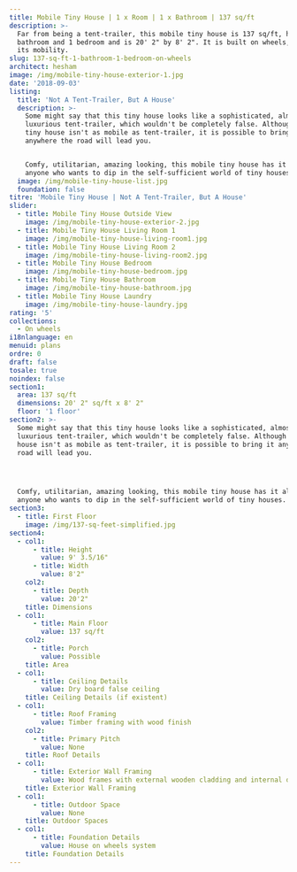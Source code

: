 ```yaml
---
title: Mobile Tiny House | 1 x Room | 1 x Bathroom | 137 sq/ft
description: >-
  Far from being a tent-trailer, this mobile tiny house is 137 sq/ft, has 1
  bathroom and 1 bedroom and is 20' 2" by 8' 2". It is built on wheels, giving it
  its mobility.
slug: 137-sq-ft-1-bathroom-1-bedroom-on-wheels
architect: hesham
image: /img/mobile-tiny-house-exterior-1.jpg
date: '2018-09-03'
listing:
  title: 'Not A Tent-Trailer, But A House'
  description: >-
    Some might say that this tiny house looks like a sophisticated, almost
    luxurious tent-trailer, which wouldn't be completely false. Although this
    tiny house isn't as mobile as tent-trailer, it is possible to bring it
    anywhere the road will lead you. 


    Comfy, utilitarian, amazing looking, this mobile tiny house has it all for
    anyone who wants to dip in the self-sufficient world of tiny houses. 
  image: /img/mobile-tiny-house-list.jpg
  foundation: false
titre: 'Mobile Tiny House | Not A Tent-Trailer, But A House'
slider:
  - title: Mobile Tiny House Outside View
    image: /img/mobile-tiny-house-exterior-2.jpg
  - title: Mobile Tiny House Living Room 1
    image: /img/mobile-tiny-house-living-room1.jpg
  - title: Mobile Tiny House Living Room 2
    image: /img/mobile-tiny-house-living-room2.jpg
  - title: Mobile Tiny House Bedroom
    image: /img/mobile-tiny-house-bedroom.jpg
  - title: Mobile Tiny House Bathroom
    image: /img/mobile-tiny-house-bathroom.jpg
  - title: Mobile Tiny House Laundry
    image: /img/mobile-tiny-house-laundry.jpg
rating: '5'
collections:
  - On wheels
i18nlanguage: en
menuid: plans
ordre: 0
draft: false
tosale: true
noindex: false
section1:
  area: 137 sq/ft
  dimensions: 20' 2" sq/ft x 8' 2"
  floor: '1 floor'
section2: >-
  Some might say that this tiny house looks like a sophisticated, almost
  luxurious tent-trailer, which wouldn't be completely false. Although this tiny
  house isn't as mobile as tent-trailer, it is possible to bring it anywhere the
  road will lead you. 




  Comfy, utilitarian, amazing looking, this mobile tiny house has it all for
  anyone who wants to dip in the self-sufficient world of tiny houses.
section3:
  - title: First Floor
    image: /img/137-sq-feet-simplified.jpg
section4:
  - col1:
      - title: Height
        value: 9' 3.5/16"
      - title: Width
        value: 8'2"
    col2:
      - title: Depth
        value: 20'2"
    title: Dimensions
  - col1:
      - title: Main Floor
        value: 137 sq/ft
    col2:
      - title: Porch
        value: Possible
    title: Area
  - col1:
      - title: Ceiling Details
        value: Dry board false ceiling
    title: Ceiling Details (if existent)
  - col1:
      - title: Roof Framing
        value: Timber framing with wood finish
    col2:
      - title: Primary Pitch
        value: None
    title: Roof Details
  - col1:
      - title: Exterior Wall Framing
        value: Wood frames with external wooden cladding and internal dryboards walls
    title: Exterior Wall Framing
  - col1:
      - title: Outdoor Space
        value: None
    title: Outdoor Spaces
  - col1:
      - title: Foundation Details
        value: House on wheels system
    title: Foundation Details
---
```


